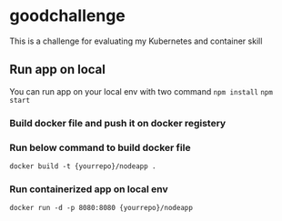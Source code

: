 # goodchallenge
This is a challenge for evaluating my Kubernetes and container skill 

## Run app on local 
You can run app on your local env with two command
`npm install`
`npm start`

### Build docker file and push it on docker registery

### Run below command to build docker file
`docker build -t {yourrepo}/nodeapp .`

### Run containerized app on local env 
`docker run -d -p 8080:8080 {yourrepo}/nodeapp`

